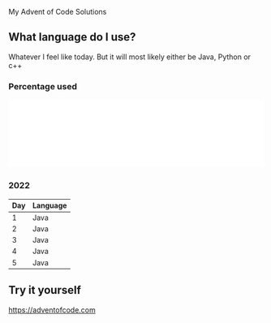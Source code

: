 My Advent of Code Solutions

## What language do I use?
Whatever I feel like today. But it will most likely either be Java, Python or c++
### Percentage used
![Metrics](/visuals/github-metrics.svg)
### 2022
|Day|Language|
|--|--|
|1|Java|
|2|Java|
|3|Java|
|4|Java|
|5|Java|

## Try it yourself
https://adventofcode.com
